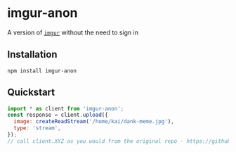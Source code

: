 # imgur-anon

A version of [`imgur`](https://github.com/KenEucker/imgur) without the need to sign in

## Installation

```shell
npm install imgur-anon
```

## Quickstart

```js
import * as client from 'imgur-anon';
const response = client.upload({
  image: createReadStream('/home/kai/dank-meme.jpg'),
  type: 'stream',
});
// call client.XYZ as you would from the original repo - https://github.com/KenEucker/imgur
```
